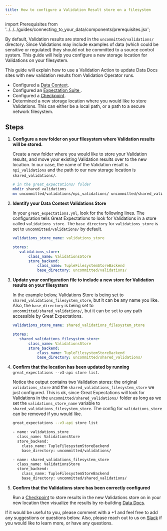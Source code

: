 ```yaml
---
title: How to configure a Validation Result store on a filesystem
---
```


import Prerequisites from '../../../guides/connecting_to_your_data/components/prerequisites.jsx';

By default, Validation results are stored in the ``uncommitted/validations/`` directory.  Since Validations may include examples of data (which could be sensitive or regulated) they should not be committed to a source control system.  This guide will help you configure a new storage location for Validations on your filesystem.

This guide will explain how to use a Validation Action to update Data Docs sites with new validation results from Validation Operator runs.

<Prerequisites>

- Configured a [Data Context](../../../tutorials/getting_started/initialize_a_data_context.md).
- Configured an [Expectation Suite ](../../../tutorials/getting_started/create_your_first_expectations).
- Configured a [Checkpoint](../../../guides/validation/checkpoints/how_to_create_a_new_checkpoint).
- Determined a new storage location where you would like to store Validations. This can either be a local path, or a path to a secure network filesystem.

</Prerequisites>

Steps
-----

1. **Configure a new folder on your filesystem where Validation results will be stored.**

   Create a new folder where you would like to store your Validation results, and move your existing Validation results over to the new location. In our case, the name of the Validation result is ``npi_validations`` and the path to our new storage location is ``shared_validations/``.

   ```bash
   # in the great_expectations/ folder
   mkdir shared_validations
   mv uncommitted/validations/npi_validations/ uncommitted/shared_validations/
   ```

2. **Identify your Data Context Validations Store**

   In your ``great_expectations.yml``, look for the following lines.  The configuration tells Great Expectations to look for Validations in a store called ``validations_store``. The ``base_directory`` for ``validations_store`` is set to ``uncommitted/validations/`` by default.

   ```yaml
   validations_store_name: validations_store

   stores:
      validations_store:
          class_name: ValidationsStore
          store_backend:
              class_name: TupleFilesystemStoreBackend
              base_directory: uncommitted/validations/
   ```

3. **Update your configuration file to include a new store for Validation results on your filesystem**

   In the example below, Validations Store is being set to ``shared_validations_filesystem_store``, but it can be any name you like.  Also, the ``base_directory`` is being set to ``uncommitted/shared_validations/``, but it can be set to any path accessible by Great Expectations.

   ```yaml
   validations_store_name: shared_validations_filesystem_store

   stores:
      shared_validations_filesystem_store:
          class_name: ValidationsStore
          store_backend:
              class_name: TupleFilesystemStoreBackend
              base_directory: uncommitted/shared_validations/
   ```

4. **Confirm that the location has been updated by running** ``great_expectations --v3-api store list``.

   Notice the output contains two Validation stores: the original ``validations_store`` and the ``shared_validations_filesystem_store`` we just configured.  This is ok, since Great Expectations will look for Validations in the ``uncommitted/shared_validations/`` folder as long as we set the ``validations_store_name`` variable to ``shared_validations_filesystem_store``. The config for ``validations_store`` can be removed if you would like.

   ```bash
   great_expectations --v3-api store list

   - name: validations_store
     class_name: ValidationsStore
     store_backend:
       class_name: TupleFilesystemStoreBackend
       base_directory: uncommitted/validations/

   - name: shared_validations_filesystem_store
     class_name: ValidationsStore
     store_backend:
       class_name: TupleFilesystemStoreBackend
       base_directory: uncommitted/shared_validations/
   ```


5. **Confirm that the Validations store has been correctly configured**

    Run a [Checkpoint](../../../tutorials/getting_started/validate_your_data.md) to store results in the new Validations store on in your new location then visualize the results by re-building [Data Docs](../../../tutorials/getting_started/check_out_data_docs.md).


If it would be useful to you, please comment with a +1 and feel free to add any suggestions or questions below.  Also, please reach out to us on [Slack](https://greatexpectations.io/slack) if you would like to learn more, or have any questions.
